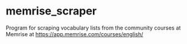 # memrise_scraper

Program for scraping vocabulary lists from the community courses at Memrise at https://app.memrise.com/courses/english/
